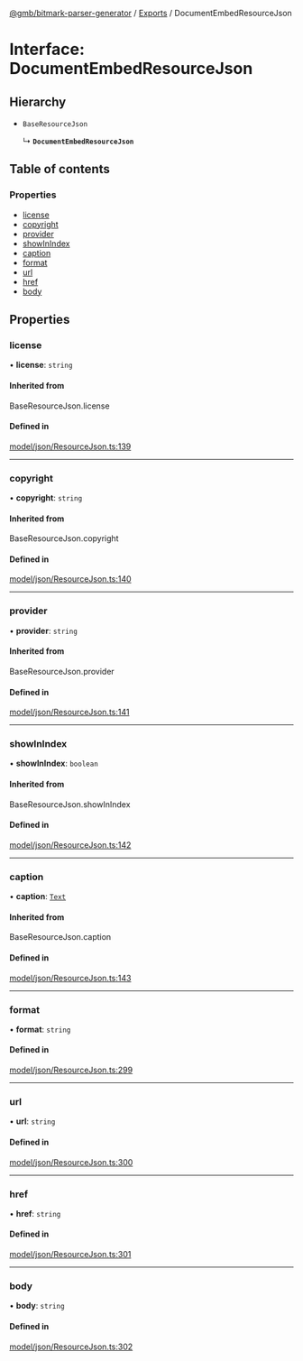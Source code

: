 [@gmb/bitmark-parser-generator](../API.md) / [Exports](../modules.md) / DocumentEmbedResourceJson

# Interface: DocumentEmbedResourceJson

## Hierarchy

- `BaseResourceJson`

  ↳ **`DocumentEmbedResourceJson`**

## Table of contents

### Properties

- [license](DocumentEmbedResourceJson.md#license)
- [copyright](DocumentEmbedResourceJson.md#copyright)
- [provider](DocumentEmbedResourceJson.md#provider)
- [showInIndex](DocumentEmbedResourceJson.md#showInIndex)
- [caption](DocumentEmbedResourceJson.md#caption)
- [format](DocumentEmbedResourceJson.md#format)
- [url](DocumentEmbedResourceJson.md#url)
- [href](DocumentEmbedResourceJson.md#href)
- [body](DocumentEmbedResourceJson.md#body)

## Properties

### license

• **license**: `string`

#### Inherited from

BaseResourceJson.license

#### Defined in

[model/json/ResourceJson.ts:139](https://github.com/getMoreBrain/bitmark-parser-generator/blob/7c62fdc/src/model/json/ResourceJson.ts#L139)

___

### copyright

• **copyright**: `string`

#### Inherited from

BaseResourceJson.copyright

#### Defined in

[model/json/ResourceJson.ts:140](https://github.com/getMoreBrain/bitmark-parser-generator/blob/7c62fdc/src/model/json/ResourceJson.ts#L140)

___

### provider

• **provider**: `string`

#### Inherited from

BaseResourceJson.provider

#### Defined in

[model/json/ResourceJson.ts:141](https://github.com/getMoreBrain/bitmark-parser-generator/blob/7c62fdc/src/model/json/ResourceJson.ts#L141)

___

### showInIndex

• **showInIndex**: `boolean`

#### Inherited from

BaseResourceJson.showInIndex

#### Defined in

[model/json/ResourceJson.ts:142](https://github.com/getMoreBrain/bitmark-parser-generator/blob/7c62fdc/src/model/json/ResourceJson.ts#L142)

___

### caption

• **caption**: [`Text`](../modules.md#Text)

#### Inherited from

BaseResourceJson.caption

#### Defined in

[model/json/ResourceJson.ts:143](https://github.com/getMoreBrain/bitmark-parser-generator/blob/7c62fdc/src/model/json/ResourceJson.ts#L143)

___

### format

• **format**: `string`

#### Defined in

[model/json/ResourceJson.ts:299](https://github.com/getMoreBrain/bitmark-parser-generator/blob/7c62fdc/src/model/json/ResourceJson.ts#L299)

___

### url

• **url**: `string`

#### Defined in

[model/json/ResourceJson.ts:300](https://github.com/getMoreBrain/bitmark-parser-generator/blob/7c62fdc/src/model/json/ResourceJson.ts#L300)

___

### href

• **href**: `string`

#### Defined in

[model/json/ResourceJson.ts:301](https://github.com/getMoreBrain/bitmark-parser-generator/blob/7c62fdc/src/model/json/ResourceJson.ts#L301)

___

### body

• **body**: `string`

#### Defined in

[model/json/ResourceJson.ts:302](https://github.com/getMoreBrain/bitmark-parser-generator/blob/7c62fdc/src/model/json/ResourceJson.ts#L302)
